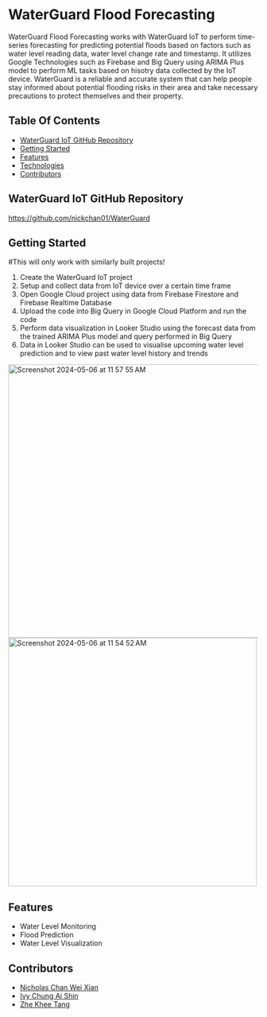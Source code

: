 # WaterGuard Flood Forecasting

WaterGuard Flood Forecasting works with WaterGuard IoT to perform time-series forecasting for predicting potential floods based on factors such as water level reading data, water level change rate and timestamp. 
It utilizes Google Technologies such as Firebase and Big Query using ARIMA Plus model to perform ML tasks based on hisotry data collected by the IoT device.
WaterGuard is a reliable and accurate system that can help people stay informed about potential flooding risks in their area and take necessary precautions to protect themselves and their property.

## Table Of Contents

- [WaterGuard IoT GitHub Repository](#waterguard-iot-github-repository)
- [Getting Started](#getting-started)
- [Features](#features)
- [Technologies](#technologies)
- [Contributors](#contributors)

## WaterGuard IoT GitHub Repository
https://github.com/nickchan01/WaterGuard

## Getting Started
#This will only work with similarly built projects!

1. Create the WaterGuard IoT project
2. Setup and collect data from IoT device over a certain time frame
3. Open Google Cloud project using data from Firebase Firestore and Firebase Realtime Database
4. Upload the code into Big Query in Google Cloud Platform and run the code
5. Perform data visualization in Looker Studio using the forecast data from the trained ARIMA Plus model and query performed in Big Query
6. Data in Looker Studio can be used to visualise upcoming water level prediction and to view past water level history and trends
   


<img width="550" alt="Screenshot 2024-05-06 at 11 57 55 AM" src="https://github.com/nickchan01/WaterGuard-Flood-Forecasting/assets/148427518/f8da5cbc-ec90-4460-9a17-04fbcf9f57fc">
<img width="500" alt="Screenshot 2024-05-06 at 11 54 52 AM" src="https://github.com/nickchan01/WaterGuard-Flood-Forecasting/assets/148427518/ae5c58f1-2ecb-4d7a-8f88-6603b2a44194">


## Features
- Water Level Monitoring
- Flood Prediction
- Water Level Visualization


## Contributors 
- [Nicholas Chan Wei Xian](https://github.com/nickchan01)
- [Ivy Chung Ai Shin](https://github.com/ICAS03)
- [Zhe Khee Tang](https://github.com/jackyt0303)

